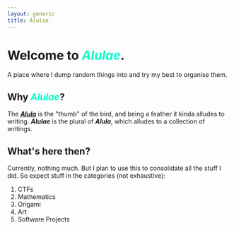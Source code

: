 ```yaml
---
layout: generic
title: Alulae
---
```


# Welcome to <span style="color:rgb(1, 253, 199)">_Alulae_</span>.

<div id="hewwo...">
<script type="module">

import * as THREE from 'https://cdn.skypack.dev/three@0.135.0';
import { OrbitControls } from 'https://cdn.skypack.dev/three@0.135.0/examples/jsm/controls/OrbitControls.js';
import { EffectComposer } from 'https://cdn.skypack.dev/three@0.135.0/examples/jsm/postprocessing/EffectComposer.js';
import { RenderPass } from 'https://cdn.skypack.dev/three@0.135.0/examples/jsm/postprocessing/RenderPass.js';
import { FilmPass } from "https://cdn.skypack.dev/three@0.135.0/examples/jsm/postprocessing/FilmPass.js"

THREE.Cache.enabled = true;

const params = {
    bloomStrength: 2.7,
    bloomThreshold: 0.9,
    bloomRadius: 0.72,

    focus: 190,
    aperture: 3.5,
    maxblur: 0.004,
    
    noiseIntensity: 0.5, 
    scanlinesIntensity: 0.1, 
    scanlinesCount: 600
};

const W = document.getElementById("hewwo...").clientWidth;
const R = 0.2;
const H = W * R;
    
const renderer = new THREE.WebGLRenderer({alpha: true});
renderer.setClearColor( 0xffffff, 0);
renderer.setSize( W,H );
renderer.antialias = true;
if (W < 1080) {renderer.setPixelRatio(Math.floor(1080/W)+1);}
document.getElementById("hewwo...").appendChild( renderer.domElement );

const camera = new THREE.PerspectiveCamera(20, W/H, 1, 1000000);
camera.position.set(0, 0, 500);

const scene = new THREE.Scene();

const loader = new THREE.CubeTextureLoader();
const texture = loader.load([
    '/assets/img/index-heart/texture.jpg',
    '/assets/img/index-heart/texture.jpg',
    '/assets/img/index-heart/texture.jpg',
    '/assets/img/index-heart/texture.jpg',
    '/assets/img/index-heart/texture.jpg',
    '/assets/img/index-heart/texture.jpg',
  ]);
texture.mapping = THREE.CubeRefractionMapping;
const materialr = new THREE.MeshBasicMaterial(
    {
        color: 0xbb0000,
        envMap: texture,
        opacity: 0.5,
        transparent: true, 
        refractionRatio: 0.9,
        blending: THREE.AdditiveBlending,
    });
const materialg = new THREE.MeshBasicMaterial(
    {
        color: 0x00ff00,
        envMap: texture,
        opacity: 0.5,
        transparent: true, 
        refractionRatio: 0.9-0.005,
        blending: THREE.AdditiveBlending,
    });
const materialb = new THREE.MeshBasicMaterial(
    {
        color: 0x0000ee,
        envMap: texture,
        opacity: 0.5,
        transparent: true, 
        refractionRatio: 0.9-0.01,
        blending: THREE.AdditiveBlending,
    });

const materialm = new THREE.MeshBasicMaterial(
    {
        color: 0xf70073,
        opacity: 0.15,
        transparent: true, 
        blending: THREE.AdditiveBlending,
    });

var heartShape = new THREE.Shape();
heartShape.moveTo( 25, 25 );
heartShape.bezierCurveTo( 25, 25, 20, 0, 0, 0);
heartShape.bezierCurveTo( - 30, 0, - 30, 35, - 30, 35 );
heartShape.bezierCurveTo( - 30, 55, - 10, 77, 25, 95 );
heartShape.bezierCurveTo( 60, 77, 80, 55, 80, 35 );
heartShape.bezierCurveTo( 80, 35, 80, 0, 50, 0 );
heartShape.bezierCurveTo( 35, 0, 25, 25, 25, 25 );

const geometry = new THREE.ExtrudeGeometry(heartShape, 
    {   
        depth: 0, 
        bevelEnabled: true, 
        bevelSegments: 3, 
        bevelOffset: -5,
        bevelSize: 20, 
        bevelThickness: 20,
        curveSegments: 3,
    });

geometry.center();
geometry.position = new THREE.Vector3(0,0,0);
geometry.rotateX(Math.PI);
const heartr = new THREE.Mesh(geometry, materialr);
const heartb = new THREE.Mesh(heartr.geometry, materialg);
const heartg = new THREE.Mesh(heartr.geometry, materialb);
const heartm = new THREE.Mesh(heartr.geometry, materialm);
const heart1 = new THREE.Group();
heart1.add(heartr); heart1.add(heartg); heart1.add(heartb); heart1.add(heartm);

scene.add(heart1);

const controls = new OrbitControls(camera, renderer.domElement);
controls.enableZoom = false;
controls.enablePan = false;

const renderScene = new RenderPass( scene, camera );

const filmPass = new FilmPass(params.noiseIntensity, params.scanlinesIntensity, params.scanlinesCount, false);

const composer = new EffectComposer( renderer );
composer.addPass( renderScene );
composer.addPass( filmPass );


function clamp(num, min, max) {return Math.min(Math.max(num, min), max);}
function frac(x) {return x - Math.floor(x);}
function rand(x, seed) {return frac(seed * Math.sin(Math.floor(x)))}
function spline(x) {return Math.pow((2*x + 1) * (1 - x) * (1 - x), 2);}
function bumps0(x, seed) {return rand(x, 29734492) * spline(frac(x)) + rand(x+1, 29734492) * spline(frac(-x-1));}
function bumps1(x) {return Math.pow(Math.min(1, 1.4*bumps0(x, 29734492)), 20);}
function bumps2(x, seed) {return Math.pow(clamp(1.3*(bumps0(x, seed) * Math.sin(x * Math.PI)), -1, 1), 3);}

const p1 = heart1.position.clone();

var x = 0;
function animate() {
    requestAnimationFrame(animate);

    x += 0.01;

    heart1.rotation.y  = bumps2(x*2, 9123482);

    var shake1 = new THREE.Vector3(
        bumps2(x*7+0.1, 1820), 
        bumps2(x*8+0.4, 12983), 
        bumps2(x*9+0.3, 10278));
    shake1.multiplyScalar(10);
    shake1.add(p1);
    heart1.position.copy(shake1);

    filmPass.uniforms.sCount.value = 600 + 200*bumps2(x*8, 12081);

    composer.render(scene, camera);
};

animate();
    
function onWindowResize() {
    let W = document.getElementById("hewwo...").clientWidth;
	let H = W * R;
    camera.aspect = W/H;
    camera.updateProjectionMatrix();
    renderer.setSize( W, H );
    if (W < 1080) {renderer.setPixelRatio(Math.floor(1080/W)+1);}
}
window.addEventListener( 'resize', onWindowResize );

</script>
</div>

A place where I dump random things into and try my best to organise them.

## Why <span style="color:rgb(1, 253, 199)">_Alulae_</span>?

The **_[Alula](https://en.wikipedia.org/wiki/Alula)_** is the "thumb" of the bird, and being a feather it kinda alludes to writing. **_Alulae_** is the plural of **_Alula_**, which alludes to a collection of writings.

## What's here then?

Currently, nothing much. But I plan to use this to consolidate all the stuff I did. So expect stuff in the categories (not exhaustive):

1. CTFs
2. Mathematics
3. Origami
4. Art
5. Software Projects